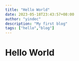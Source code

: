 ```yaml
---
title: "Hello World"
date: 2023-05-18T23:43:57+08:00
author: "yindec"
description: "My first blog"
tags: ["hello","blog"]
---
```

# Hello World
